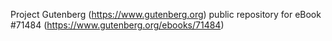 Project Gutenberg (https://www.gutenberg.org) public repository
for eBook #71484 (https://www.gutenberg.org/ebooks/71484)
